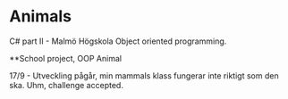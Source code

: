 # Animals
C# part II - Malmö Högskola
Object oriented programming.

**School project, OOP Animal

17/9 - Utveckling pågår, min mammals klass fungerar inte riktigt som den ska. Uhm, challenge accepted. 
